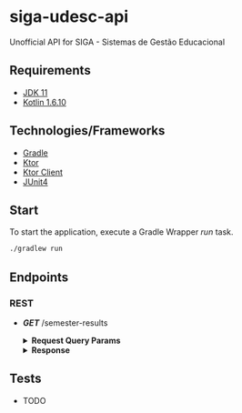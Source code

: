 # siga-udesc-api

Unofficial API for SIGA - Sistemas de Gestão Educacional

## Requirements

- [JDK 11](https://sdkman.io/)
- [Kotlin 1.6.10](https://sdkman.io/)

## Technologies/Frameworks

- [Gradle](https://gradle.org/)
- [Ktor](https://ktor.io/)
- [Ktor Client](https://ktor.io/docs/client.html)
- [JUnit4](https://junit.org/junit4/)

## Start

To start the application, execute a Gradle Wrapper *run* task.

```bash
./gradlew run
```

## Endpoints

### REST

- ***GET*** /semester-results

  <details>
    <summary><b>Request Query Params</b></summary>
    <p>

    ```
    cpf: 11111111111
    password: siga-password
    year: 2021
    term: 2
    ```
    </p>

  </details>

  <details>
    <summary><b>Response</b></summary>
    <p>

  ```json
  {
    "studentName": "Student Name",
    "course": "Engenharia de Software",
    "semesterResults": {
      "period": "2021/2",
      "semesterResults": [
        {
          "subjectName": "Tests",
          "groupName": "ESO06 2021/2",
          "finalGrade": 10.0,
          "courseLoad": 72,
          "absencesCount": 0,
          "attendancePercentage": 100.0,
          "result": "Aprovado"
        }
      ]
    }
  }

  ```

    </p>

  </details>

## Tests

- TODO
